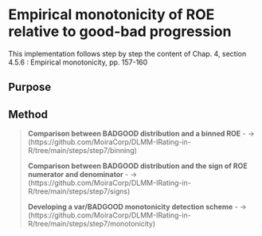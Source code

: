 # Empirical monotonicity of ROE relative to good-bad progression

This implementation follows step by step the content of Chap. 4, section 4.5.6 :  Empirical monotonicity, pp. 157-160<br>

## Purpose

## Method

> <p><strong>Comparison between BADGOOD distribution and a binned ROE</strong> - -> (https://github.com/MoiraCorp/DLMM-IRating-in-R/tree/main/steps/step7/binning)</p>
> <p><strong>Comparison between BADGOOD distribution and the sign of ROE numerator and denominator</strong> - -> (https://github.com/MoiraCorp/DLMM-IRating-in-R/tree/main/steps/step7/signs)</p>
> <p><strong>Developing a var/BADGOOD monotonicity detection scheme</strong> - -> (https://github.com/MoiraCorp/DLMM-IRating-in-R/tree/main/steps/step7/monotonicity)</p>
